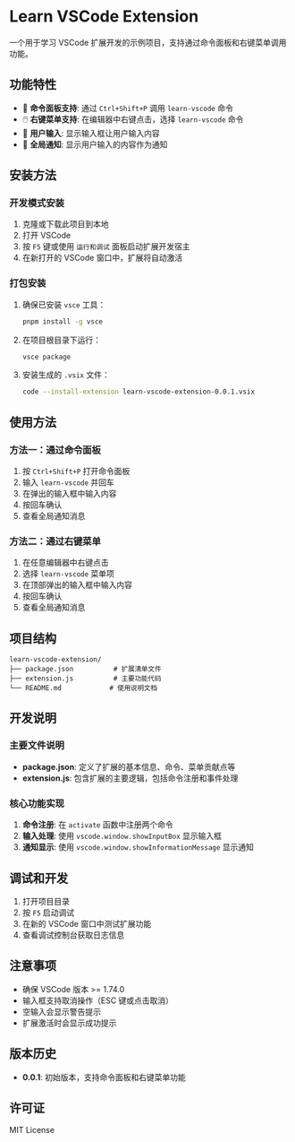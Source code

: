 # Learn VSCode Extension

一个用于学习 VSCode 扩展开发的示例项目，支持通过命令面板和右键菜单调用功能。

## 功能特性

- 🎯 **命令面板支持**: 通过 `Ctrl+Shift+P` 调用 `learn-vscode` 命令
- 🖱️ **右键菜单支持**: 在编辑器中右键点击，选择 `learn-vscode` 命令
- 💬 **用户输入**: 显示输入框让用户输入内容
- 🔔 **全局通知**: 显示用户输入的内容作为通知

## 安装方法

### 开发模式安装

1. 克隆或下载此项目到本地
2. 打开 VSCode
3. 按 `F5` 键或使用 `运行和调试` 面板启动扩展开发宿主
4. 在新打开的 VSCode 窗口中，扩展将自动激活

### 打包安装

1. 确保已安装 `vsce` 工具：

   ```bash
   pnpm install -g vsce
   ```

2. 在项目根目录下运行：

   ```bash
   vsce package
   ```

3. 安装生成的 `.vsix` 文件：
   ```bash
   code --install-extension learn-vscode-extension-0.0.1.vsix
   ```

## 使用方法

### 方法一：通过命令面板

1. 按 `Ctrl+Shift+P` 打开命令面板
2. 输入 `learn-vscode` 并回车
3. 在弹出的输入框中输入内容
4. 按回车确认
5. 查看全局通知消息

### 方法二：通过右键菜单

1. 在任意编辑器中右键点击
2. 选择 `learn-vscode` 菜单项
3. 在顶部弹出的输入框中输入内容
4. 按回车确认
5. 查看全局通知消息

## 项目结构

```
learn-vscode-extension/
├── package.json          # 扩展清单文件
├── extension.js          # 主要功能代码
└── README.md            # 使用说明文档
```

## 开发说明

### 主要文件说明

- **package.json**: 定义了扩展的基本信息、命令、菜单贡献点等
- **extension.js**: 包含扩展的主要逻辑，包括命令注册和事件处理

### 核心功能实现

1. **命令注册**: 在 `activate` 函数中注册两个命令
2. **输入处理**: 使用 `vscode.window.showInputBox` 显示输入框
3. **通知显示**: 使用 `vscode.window.showInformationMessage` 显示通知

## 调试和开发

1. 打开项目目录
2. 按 `F5` 启动调试
3. 在新的 VSCode 窗口中测试扩展功能
4. 查看调试控制台获取日志信息

## 注意事项

- 确保 VSCode 版本 >= 1.74.0
- 输入框支持取消操作（ESC 键或点击取消）
- 空输入会显示警告提示
- 扩展激活时会显示成功提示

## 版本历史

- **0.0.1**: 初始版本，支持命令面板和右键菜单功能

## 许可证

MIT License
